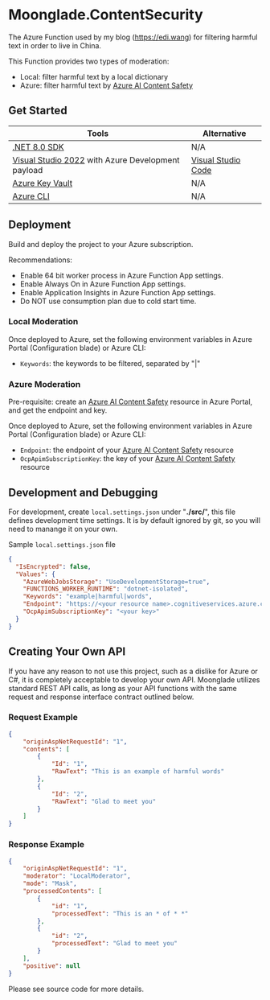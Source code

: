 # Moonglade.ContentSecurity

The Azure Function used by my blog (https://edi.wang) for filtering harmful text in order to live in China.

This Function provides two types of moderation:

- Local: filter harmful text by a local dictionary
- Azure: filter harmful text by [Azure AI Content Safety](https://learn.microsoft.com/en-us/azure/ai-services/content-safety/?WT.mc_id=AZ-MVP-5002809)

## Get Started

Tools | Alternative
--- | ---
[.NET 8.0 SDK](http://dot.net) | N/A
[Visual Studio 2022](https://visualstudio.microsoft.com/) with Azure Development payload| [Visual Studio Code](https://code.visualstudio.com/)
[Azure Key Vault](https://azure.microsoft.com/en-us/services/key-vault/) | N/A
[Azure CLI](https://docs.microsoft.com/en-us/cli/azure/?view=azure-cli-latest) | N/A

## Deployment

Build and deploy the project to your Azure subscription.

Recommendations:

- Enable 64 bit worker process in Azure Function App settings.
- Enable Always On in Azure Function App settings.
- Enable Application Insights in Azure Function App settings.
- Do NOT use consumption plan due to cold start time.

### Local Moderation

Once deployed to Azure, set the following environment variables in Azure Portal (Configuration blade) or Azure CLI:

- `Keywords`: the keywords to be filtered, separated by "|"

### Azure Moderation

Pre-requisite: create an [Azure AI Content Safety](https://learn.microsoft.com/en-us/azure/ai-services/content-safety/?WT.mc_id=AZ-MVP-5002809) resource in Azure Portal, and get the endpoint and key.

Once deployed to Azure, set the following environment variables in Azure Portal (Configuration blade) or Azure CLI:

- `Endpoint`: the endpoint of your [Azure AI Content Safety](https://learn.microsoft.com/en-us/azure/ai-services/content-safety/?WT.mc_id=AZ-MVP-5002809) resource
- `OcpApimSubscriptionKey`: the key of your [Azure AI Content Safety](https://learn.microsoft.com/en-us/azure/ai-services/content-safety/?WT.mc_id=AZ-MVP-5002809) resource

## Development and Debugging

For development, create ```local.settings.json``` under "**./src/**", this file defines development time settings. It is by default ignored by git, so you will need to manange it on your own.

Sample ```local.settings.json``` file

```json
{
  "IsEncrypted": false,
  "Values": {
    "AzureWebJobsStorage": "UseDevelopmentStorage=true",
    "FUNCTIONS_WORKER_RUNTIME": "dotnet-isolated",
    "Keywords": "example|harmful|words",
    "Endpoint": "https://<your resource name>.cognitiveservices.azure.com/",
    "OcpApimSubscriptionKey": "<your key>"
  }
}
```

## Creating Your Own API

If you have any reason to not use this project, such as a dislike for Azure or C#, it is completely acceptable to develop your own API. Moonglade utilizes standard REST API calls, as long as your API functions with the same request and response interface contract outlined below.

### Request Example

```json
{
    "originAspNetRequestId": "1",
    "contents": [
        {
            "Id": "1",
            "RawText": "This is an example of harmful words"
        },
        {
            "Id": "2",
            "RawText": "Glad to meet you"
        }
    ]
}
```

### Response Example

```json
{
    "originAspNetRequestId": "1",
    "moderator": "LocalModerator",
    "mode": "Mask",
    "processedContents": [
        {
            "id": "1",
            "processedText": "This is an * of * *"
        },
        {
            "id": "2",
            "processedText": "Glad to meet you"
        }
    ],
    "positive": null
}
```

Please see source code for more details.
